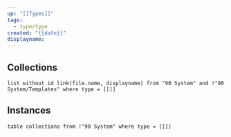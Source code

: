 ```yaml
---
up: "[[Types]]"
tags:
  - type/type
created: "{{date}}"
displayname:
---
```

## Collections
```dataview
list without id link(file.name, displayname) from "90 System" and !"90 System/Templates" where type = [[]]
```
## Instances
```dataview
table collections from !"90 System" where type = [[]]
```
